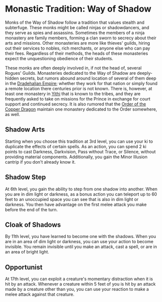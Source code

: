 # Monastic Tradition: Way of Shadow
Monks of the Way of Shadow follow a tradition that values stealth and subterfuge. These monks might be called ninjas or shadowdancers, and they serve as spies and assassins. Sometimes the members of a ninja monastery are family members, forming a clan sworn to secrecy about their arts and missions. Other monasteries are more like thieves' guilds, hiring out their services to nobles, rich merchants, or anyone else who can pay their fees. Regardless of their methods, the heads of these monasteries expect the unquestioning obedience of their students.

These monks are often deeply involved in, if not the head of, several Rogues' Guilds. Monasteries dedicated to the Way of Shadow are deeply-hidden secrets, but rumors abound around location of several of them deep in the [Dradehalian Empire](/Nations/Dradehalia.md); whether they work for that nation or simply found a remote location there centuries prior is not known. There is, however, at least one monastery in [Yithi](/Nations/Yithi.md) that is known to the tribes, and they are frequently asked to take on missions for the Prince in exchange for court support and continued secrecy. It is also rumored that the [Order of the Copper Dragon](/Organizations/DraconicOrder/Copper.md) maintain one monastery dedicated to the Order somewhere, as well.

## Shadow Arts
Starting when you choose this tradition at 3rd level, you can use your ki to duplicate the effects of certain spells. As an action, you can spend 2 ki points to cast Darkness, Darkvision, Pass without Trace, or Silence, without providing material components. Additionally, you gain the Minor Illusion cantrip if you don't already know it.

## Shadow Step
At 6th level, you gain the ability to step from one shadow into another. When you are in dim light or darkness, as a bonus action you can teleport up to 60 feet to an unoccupied space you can see that is also in dim light or darkness. You then have advantage on the first melee attack you make before the end of the turn.

## Cloak of Shadows
By 11th level, you have learned to become one with the shadows. When you are in an area of dim light or darkness, you can use your action to become invisible. You remain invisible until you make an attack, cast a spell, or are in an area of bright light.

## Opportunist
At 17th level, you can exploit a creature's momentary distraction when it is hit by an attack. Whenever a creature within 5 feet of you is hit by an attack made by a creature other than you, you can use your reaction to make a melee attack against that creature.
